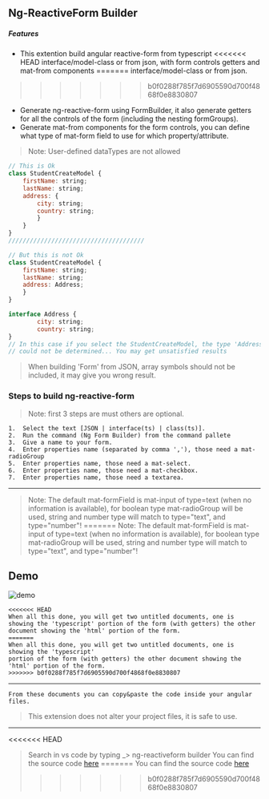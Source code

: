 ## Ng-ReactiveForm Builder
##### Features
- This extention build angular reactive-form from typescript
<<<<<<< HEAD
interface/model-class or from json, with form controls getters and mat-from components
=======
interface/model-class or from json.
>>>>>>> b0f0288f785f7d6905590d700f4868f0e8830807
- Generate ng-reactive-form using FormBuilder, it also generate getters
for all the controls of the form (including the nesting formGroups).
- Generate mat-from components for the form controls, you can define what type of mat-form field to use for which property/attribute.

> Note: User-defined dataTypes are not allowed

```js
// This is Ok
class StudentCreateModel {
    firstName: string;
    lastName: string;
    address: {
        city: string;
        country: string;
        }
    }
}
//////////////////////////////////////

// But this is not Ok
class StudentCreateModel {
    firstName: string;
    lastName: string;
    address: Address;
    }
}

interface Address {
        city: string;
        country: string;
}
// In this case if you select the StudentCreateModel, the type 'Address' 
// could not be determined... You may get unsatisfied results
```
> When building 'Form' from JSON, array symbols should not be included, it may give you wrong result.
### Steps to build ng-reactive-form
> Note: first 3 steps are must others are optional.
```
1.  Select the text [JSON | interface(ts) | class(ts)].
2.  Run the command (Ng Form Builder) from the command pallete
3.  Give a name to your form.
4.  Enter properties name (separated by comma ','), those need a mat-radioGroup
5.  Enter properties name, those need a mat-select.
6.  Enter properties name, those need a mat-checkbox.
7.  Enter properties name, those need a textarea.
```
*********************************************************************
> Note: The default mat-formField is mat-input of type=text (when no information is available), for boolean type mat-radioGroup will be used, string and number type will match to type="text", and type="number"!
=======
> Note: The default mat-formField is mat-input of type=text (when no information is available),
for boolean type mat-radioGroup will be used, string and number type will match to type="text", and type="number"!
## Demo
![demo](demo.gif)

```
<<<<<<< HEAD
When all this done, you will get two untitled documents, one is showing the 'typescript' portion of the form (with getters) the other document showing the 'html' portion of the form.
=======
When all this done, you will get two untitled documents, one is showing the 'typescript'
portion of the form (with getters) the other document showing the 'html' portion of the form.
>>>>>>> b0f0288f785f7d6905590d700f4868f0e8830807
```
********************************************************************
```
From these documents you can copy&paste the code inside your angular files.
```
> This extension does not alter your project files, it is safe to use.
------------------------
<<<<<<< HEAD
> Search in vs code by typing _> ng-reactiveform builder
> You can find the source code [here](https://github.com/nzasif/ngformbuilder.git)
=======
> You can find the source code [here](https://github.com/nzasif/ngformbuilder.git)
>>>>>>> b0f0288f785f7d6905590d700f4868f0e8830807
